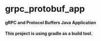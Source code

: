 # grpc_protobuf_app
#### gRPC and Protocol Buffers Java Application

#### This project is using gradle as a build tool.
